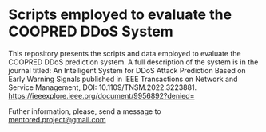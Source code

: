 # Scripts employed to evaluate the COOPRED DDoS System 
This repository presents the scripts and data employed to evaluate the COOPRED DDoS prediction system. 
A full description of the system is in the journal titled: 
An Intelligent System for DDoS Attack Prediction Based on Early Warning Signals 
published in IEEE Transactions on Network and Service Management, DOI: 10.1109/TNSM.2022.3223881.
https://ieeexplore.ieee.org/document/9956892?denied=

Futher information, please, send a message to mentored.project@gmail.com

